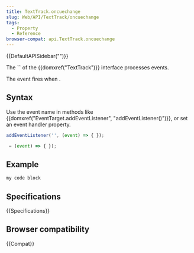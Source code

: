 ```yaml
---
title: TextTrack.oncuechange
slug: Web/API/TextTrack/oncuechange
tags:
  - Property
  - Reference
browser-compat: api.TextTrack.oncuechange
---
```

{{DefaultAPISidebar("")}}

The **``** of the {{domxref("TextTrack")}} interface processes  events.

The  event fires when .

## Syntax

Use the event name in methods like {{domxref("EventTarget.addEventListener", "addEventListener()")}}, or set an event handler property.

```js
addEventListener('', (event) => { });

 = (event) => { });
```

## Example

```js
my code block
```

## Specifications

{{Specifications}}

## Browser compatibility

{{Compat}}

